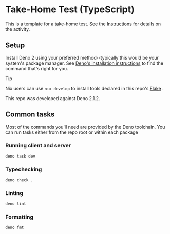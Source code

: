 # Take-Home Test (TypeScript)

This is a template for a take-home test. See the [Instructions][Instructions]
for details on the activity.

<!-- Link definitions -->

[DenoInstall]: https://docs.deno.com/runtime/getting_started/installation/
[Flake]: ./flake.nix
[Instructions]: ./Instructions.md

## Setup

Install Deno 2 using your preferred method--typically this would be your
system's package manager. See [Deno's installation instructions][DenoInstall] to
find the command that's right for you.

<!-- deno-fmt-ignore-start -->
> [!Tip]
> Nix users can use `nix develop` to install tools declared in this repo's
> [Flake][] .
<!-- deno-fmt-ignore-end -->

This repo was developed against Deno 2.1.2.

## Common tasks

Most of the commands you'll need are provided by the Deno toolchain. You can run
tasks either from the repo root or within each package

### Running client and server

```sh
deno task dev
```

### Typechecking

```sh
deno check .
```

### Linting

```sh
deno lint
```

### Formatting

```
deno fmt
```
